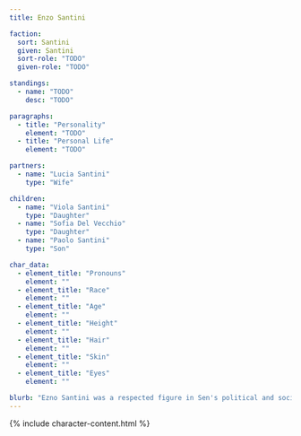 ```yaml
---
title: Enzo Santini

faction:
  sort: Santini
  given: Santini
  sort-role: "TODO"
  given-role: "TODO"

standings:
  - name: "TODO"
    desc: "TODO"

paragraphs:
  - title: "Personality"
    element: "TODO"
  - title: "Personal Life"
    element: "TODO"

partners:
  - name: "Lucia Santini"
    type: "Wife"

children:
  - name: "Viola Santini"
    type: "Daughter"
  - name: "Sofia Del Vecchio"
    type: "Daughter"
  - name: "Paolo Santini"
    type: "Son"

char_data:
  - element_title: "Pronouns"
    element: ""
  - element_title: "Race"
    element: ""
  - element_title: "Age"
    element: ""
  - element_title: "Height"
    element: ""
  - element_title: "Hair"
    element: ""
  - element_title: "Skin"
    element: ""
  - element_title: "Eyes"
    element: ""

blurb: "Ezno Santini was a respected figure in Sen's political and social circles, known for his keen intellect and unwavering dedication to his family. He was a shrewd strategist and a skilled negotiator. "
---
```


{% include character-content.html %}